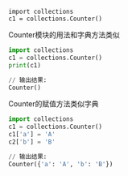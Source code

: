 ```
import collections
c1 = collections.Counter()
```

Counter模块的用法和字典方法类似
```python
import collections
c1 = collections.Counter()
print(c1)

// 输出结果:
Counter()
```

Counter的赋值方法类似字典
```python
import collections
c1 = collections.Counter()
c1['a'] = 'A'
c2['b'] = 'B'

// 输出结果:
Counter({'a': 'A', 'b': 'B'})
```
